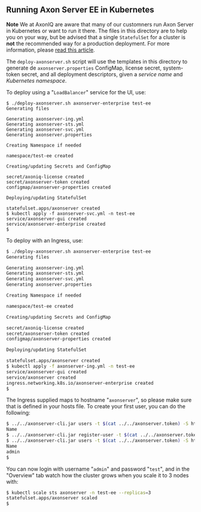 <!-- Copyright 2020 AxonIQ B.V.

   Licensed under the Apache License, Version 2.0 (the "License");
   you may not use this file except in compliance with the License.
   You may obtain a copy of the License at

       http://www.apache.org/licenses/LICENSE-2.0

   Unless required by applicable law or agreed to in writing, software
   distributed under the License is distributed on an "AS IS" BASIS,
   WITHOUT WARRANTIES OR CONDITIONS OF ANY KIND, either express or implied.
   See the License for the specific language governing permissions and
   limitations under the License. -->

## Running Axon Server EE in Kubernetes

**Note** We at AxonIQ are aware that many of our customners run Axon Server in Kubernetes or want to run it there. The files in this directory are to help you on your way, but be advised that a single `StatefulSet` for a cluster is **not** the recommended way for a production deployment. For more information, please [read this article](https://axoniq.io/blog-overview/revisiting-axon-server-in-containers).

The `deploy-axonserver.sh` script will use the templates in this directory to generate de `axonserver.properties` ConfigMap, license secret, system-token secret, and all deployment descriptors, given a _service name_ and _Kubernetes namespace_.

To deploy using a "`LoadBalancer`" service for the UI, use:

```text
$ ./deploy-axonserver.sh axonserver-enterprise test-ee
Generating files

Generating axonserver-ing.yml
Generating axonserver-sts.yml
Generating axonserver-svc.yml
Generating axonserver.properties

Creating Namespace if needed

namespace/test-ee created

Creating/updating Secrets and ConfigMap

secret/axoniq-license created
secret/axonserver-token created
configmap/axonserver-properties created

Deploying/updating StatefulSet

statefulset.apps/axonserver created
$ kubectl apply -f axonserver-svc.yml -n test-ee
service/axonserver-gui created
service/axonserver-enterprise created
$ 
```

To deploy with an Ingress, use:

```bash
$ ./deploy-axonserver.sh axonserver-enterprise test-ee
Generating files

Generating axonserver-ing.yml
Generating axonserver-sts.yml
Generating axonserver-svc.yml
Generating axonserver.properties

Creating Namespace if needed

namespace/test-ee created

Creating/updating Secrets and ConfigMap

secret/axoniq-license created
secret/axonserver-token created
configmap/axonserver-properties created

Deploying/updating StatefulSet

statefulset.apps/axonserver created
$ kubectl apply -f axonserver-ing.yml -n test-ee
service/axonserver-gui created
service/axonserver created
ingress.networking.k8s.io/axonserver-enterprise created
$ 
```

The Ingress supplied maps to hostname "`axonserver`", so please make sure that is defined in your hosts file. To create your first user, you can do the following:

```bash
$ ../../axonserver-cli.jar users -t $(cat ../../axonserver.token) -S http://axonserver:80
Name
$ ../../axonserver-cli.jar register-user -t $(cat ../../axonserver.token) -S http://axonserver:80 -u admin -p test -r ADMIN@_admin
$ ../../axonserver-cli.jar users -t $(cat ../../axonserver.token) -S http://axonserver:80
Name
admin
$
```

You can now login with username "`admin`" and password "`test`", and in the "Overview" tab watch how the cluster grows when you scale it to 3 nodes with:

```bash
$ kubectl scale sts axonserver -n test-ee --replicas=3
statefulset.apps/axonserver scaled
$
```